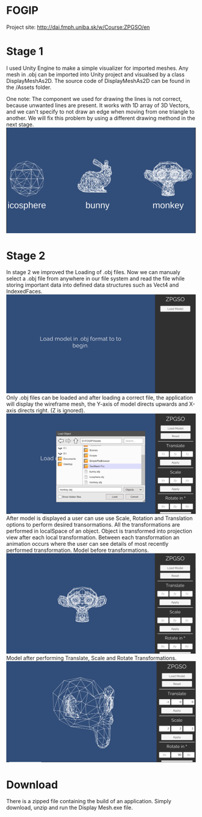 # FOGIP
Project site:
http://dai.fmph.uniba.sk/w/Course:ZPGSO/en

# Stage 1 
I used Unity Engine to make a simple visualizer for imported meshes. 
Any mesh in .obj can be imported into Unity project and visualsed by a class DisplayMeshAs2D. 
The source code of DisplayMeshAs2D can be found in the /Assets folder. 

One note: The component we used for drawing the lines is not correct, because unwanted lines are present.
It works with 1D array of 3D Vectors, and we can't specify to not draw an edge when moving from one triangle to another. 
We will fix this problem by using a different drawing methond in the next stage.
![alt text](https://github.com/Zuvix/Fogip/blob/main/screen.png?raw=true)

# Stage 2
In stage 2 we improved the Loading of .obj files. Now we can manualy select a .obj file from anywhere in our file system and read the file while storing important data into defined data structures such as Vect4 and IndexedFaces.
![alt text](https://github.com/Zuvix/Fogip/blob/main/1.png?raw=true)
Only .obj files can be loaded and after loading a correct file, the application will display the wireframe mesh, the Y-axis of model directs upwards and X-axis directs right. (Z is ignored). 
![alt text](https://github.com/Zuvix/Fogip/blob/main/2.png?raw=true)
After model is displayed a user can use use Scale, Rotation and Translation options to perform desired transormations. All the transformations are performed in localSpace of an object. Object is transformed into projection view after each local transformation. Between each transformation an animation occurs where the user can see details of most recently performed transformation. Model before transformations.
![alt text](https://github.com/Zuvix/Fogip/blob/main/3.png?raw=true)
Model after performing Translate, Scale and Rotate Transformations.
![alt text](https://github.com/Zuvix/Fogip/blob/main/4.png?raw=true)

# Download
There is a zipped file containing the build of an application. Simply download, unzip and run the Display Mesh.exe file.

